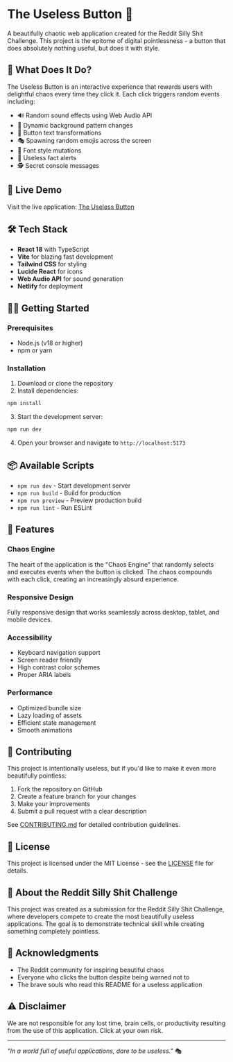 # The Useless Button 🎪

A beautifully chaotic web application created for the Reddit Silly Shit Challenge. This project is the epitome of digital pointlessness - a button that does absolutely nothing useful, but does it with style.

## 🎯 What Does It Do?

The Useless Button is an interactive experience that rewards users with delightful chaos every time they click it. Each click triggers random events including:

- 🔊 Random sound effects using Web Audio API
- 🌈 Dynamic background pattern changes
- 📝 Button text transformations
- 🎭 Spawning random emojis across the screen
- 🎨 Font style mutations
- 📢 Useless fact alerts
- 🕵️ Secret console messages

## 🚀 Live Demo

Visit the live application: [The Useless Button](https://theuselassbutton.netlify.app)

## 🛠️ Tech Stack

- **React 18** with TypeScript
- **Vite** for blazing fast development
- **Tailwind CSS** for styling
- **Lucide React** for icons
- **Web Audio API** for sound generation
- **Netlify** for deployment

## 🏃‍♂️ Getting Started

### Prerequisites

- Node.js (v18 or higher)
- npm or yarn

### Installation

1. Download or clone the repository
2. Install dependencies:

```bash
npm install
```

3. Start the development server:

```bash
npm run dev
```

4. Open your browser and navigate to `http://localhost:5173`

## 📦 Available Scripts

- `npm run dev` - Start development server
- `npm run build` - Build for production
- `npm run preview` - Preview production build
- `npm run lint` - Run ESLint

## 🎨 Features

### Chaos Engine

The heart of the application is the "Chaos Engine" that randomly selects and executes events when the button is clicked. The chaos compounds with each click, creating an increasingly absurd experience.

### Responsive Design

Fully responsive design that works seamlessly across desktop, tablet, and mobile devices.

### Accessibility

- Keyboard navigation support
- Screen reader friendly
- High contrast color schemes
- Proper ARIA labels

### Performance

- Optimized bundle size
- Lazy loading of assets
- Efficient state management
- Smooth animations

## 🤝 Contributing

This project is intentionally useless, but if you'd like to make it even more beautifully pointless:

1. Fork the repository on GitHub
2. Create a feature branch for your changes
3. Make your improvements
4. Submit a pull request with a clear description

See [CONTRIBUTING.md](CONTRIBUTING.md) for detailed contribution guidelines.

## 📄 License

This project is licensed under the MIT License - see the [LICENSE](LICENSE) file for details.

## 🎪 About the Reddit Silly Shit Challenge

This project was created as a submission for the Reddit Silly Shit Challenge, where developers compete to create the most beautifully useless applications. The goal is to demonstrate technical skill while creating something completely pointless.

## 🙏 Acknowledgments

- The Reddit community for inspiring beautiful chaos
- Everyone who clicks the button despite being warned not to
- The brave souls who read this README for a useless application

## ⚠️ Disclaimer

We are not responsible for any lost time, brain cells, or productivity resulting from the use of this application. Click at your own risk.

---

_"In a world full of useful applications, dare to be useless."_ 🎭

